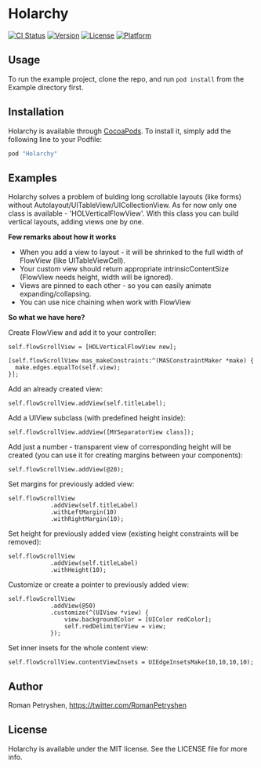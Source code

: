 # Holarchy

[![CI Status](http://img.shields.io/travis/rimsan/Holarchy.svg?style=flat)](https://travis-ci.org/rimsan/Holarchy)
[![Version](https://img.shields.io/cocoapods/v/Holarchy.svg?style=flat)](http://cocoapods.org/pods/Holarchy)
[![License](https://img.shields.io/cocoapods/l/Holarchy.svg?style=flat)](http://cocoapods.org/pods/Holarchy)
[![Platform](https://img.shields.io/cocoapods/p/Holarchy.svg?style=flat)](http://cocoapods.org/pods/Holarchy)

## Usage

To run the example project, clone the repo, and run `pod install` from the Example directory first.


## Installation

Holarchy is available through [CocoaPods](http://cocoapods.org). To install
it, simply add the following line to your Podfile:

```ruby
pod "Holarchy"
```

## Examples

Holarchy solves a problem of bulding long scrollable layouts (like forms) without Autolayout/UITableView/UICollectionView.
As for now only one class is available - 'HOLVerticalFlowView'. With this class you can build vertical layouts, adding views one by one.

**Few remarks about how it works**
* When you add a view to layout - it will be shrinked to the full width of FlowView (like UITableViewCell).
* Your custom view should return appropriate intrinsicContentSize (FlowView needs height, width will be ignored).
* Views are pinned to each other - so you can easily animate expanding/collapsing.
* You can use nice chaining when work with FlowView


**So what we have here?**

Create FlowView and add it to your controller:
```objc
self.flowScrollView = [HOLVerticalFlowView new];

[self.flowScrollView mas_makeConstraints:^(MASConstraintMaker *make) {
  make.edges.equalTo(self.view);
}];
```

Add an already created view:
```objc
self.flowScrollView.addView(self.titleLabel);
```

Add a UIView subclass (with predefined height inside):
```objc
self.flowScrollView.addView([MYSeparatorView class]);
```

Add just a number - transparent view of corresponding height will be created (you can use it for creating margins between your components):
```objc
self.flowScrollView.addView(@20);
```

Set margins for previously added view:
```objc
self.flowScrollView
            .addView(self.titleLabel)
            .withLeftMargin(10)
            .withRightMargin(10);
```

Set height for previously added view (existing height constraints will be removed):
```objc
self.flowScrollView
            .addView(self.titleLabel)
            .withHeight(10);
```

Customize or create a pointer to previously added view:
```objc
self.flowScrollView
            .addView(@50)
            .customize(^(UIView *view) {
                view.backgroundColor = [UIColor redColor];
                self.redDelimiterView = view;
            });
```

Set inner insets for the whole content view:
```objc
self.flowScrollView.contentViewInsets = UIEdgeInsetsMake(10,10,10,10);
```

## Author

Roman Petryshen, https://twitter.com/RomanPetryshen

## License

Holarchy is available under the MIT license. See the LICENSE file for more info.
